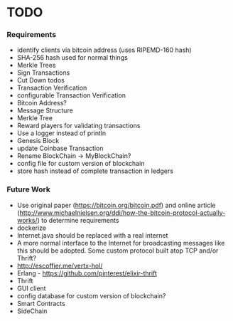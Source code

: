 # TODO

### Requirements
* identify clients via bitcoin address (uses RIPEMD-160 hash)
* SHA-256 hash used for normal things
* Merkle Trees
* Sign Transactions
* Cut Down todos
* Transaction Verification
* configurable Transaction Verification
* Bitcoin Address?
* Message Structure
* Merkle Tree
* Reward players for validating transactions
* Use a logger instead of println
* Genesis Block
* update Coinbase Transaction
* Rename BlockChain -> MyBlockChain?
* config file for custom version of blockchain
* store hash instead of complete transaction in ledgers

### Future Work 
* Use original paper (https://bitcoin.org/bitcoin.pdf) and online article (http://www.michaelnielsen.org/ddi/how-the-bitcoin-protocol-actually-works/) to determine requirements
* dockerize
* Internet.java should be replaced with a real internet
* A more normal interface to the Internet for broadcasting messages like this should be adopted. Some custom protocol built atop TCP and/or Thrift?
* http://escoffier.me/vertx-hol/
* Erlang - https://github.com/pinterest/elixir-thrift
* Thrift
* GUI client
* config database for custom version of blockchain?
* Smart Contracts
* SideChain
